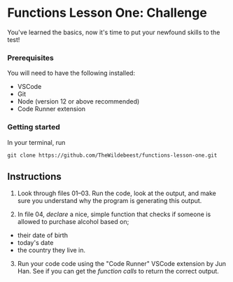 # Functions Lesson One: Challenge

You've learned the basics, now it's time to put your newfound skills to the test!

### Prerequisites

You will need to have the following installed:
* VSCode
* Git
* Node (version 12 or above recommended)
* Code Runner extension

### Getting started

In your terminal, run

```
git clone https://github.com/TheWildebeest/functions-lesson-one.git
```

## Instructions

1. Look through files 01–03. Run the code, look at the output, and make sure you understand why the program is generating this output.

2. In file 04, _declare_ a nice, simple function that checks if someone is allowed to purchase alcohol based on;
  * their date of birth
  * today's date
  * the country they live in.

3. Run your code code using the "Code Runner" VSCode extension by Jun Han. See if you can get the _function calls_ to return the correct output.
